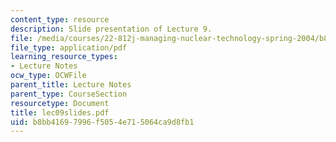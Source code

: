 ```yaml
---
content_type: resource
description: Slide presentation of Lecture 9.
file: /media/courses/22-812j-managing-nuclear-technology-spring-2004/b8bb41697996f5054e715064ca9d8fb1_lec09slides.pdf
file_type: application/pdf
learning_resource_types:
- Lecture Notes
ocw_type: OCWFile
parent_title: Lecture Notes
parent_type: CourseSection
resourcetype: Document
title: lec09slides.pdf
uid: b8bb4169-7996-f505-4e71-5064ca9d8fb1
---
```


